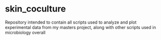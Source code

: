 # skin_coculture
Repository intended to contain all scripts used to analyze and plot experimental data from my masters project, along with other scripts used in microbiology overall
